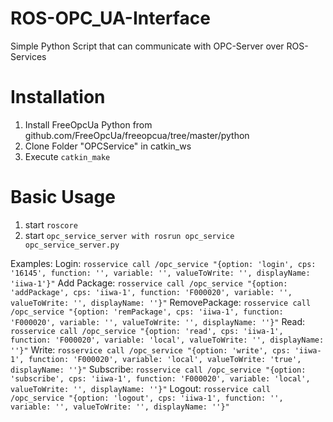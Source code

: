 # ROS-OPC_UA-Interface
Simple Python Script that can communicate with OPC-Server over ROS-Services

# Installation
1. Install FreeOpcUa Python from github.com/FreeOpcUa/freeopcua/tree/master/python
2. Clone Folder "OPCService" in catkin_ws
3. Execute `catkin_make`

# Basic Usage
1. start `roscore`
2. start `opc_service_server with rosrun opc_service opc_service_server.py`

Examples: 
Login: `rosservice call /opc_service "{option: 'login', cps: '16145', function: '', variable: '', valueToWrite: '', displayName: 'iiwa-1'}"`
Add Package: `rosservice call /opc_service "{option: 'addPackage', cps: 'iiwa-1', function: 'F000020', variable: '', valueToWrite: '', displayName: ''}"`
RemovePackage: `rosservice call /opc_service "{option: 'remPackage', cps: 'iiwa-1', function: 'F000020', variable: '', valueToWrite: '', displayName: ''}"`
Read: `rosservice call /opc_service "{option: 'read', cps: 'iiwa-1', function: 'F000020', variable: 'local', valueToWrite: '', displayName: ''}"`
Write: `rosservice call /opc_service "{option: 'write', cps: 'iiwa-1', function: 'F000020', variable: 'local', valueToWrite: 'true', displayName: ''}"`
Subscribe: `rosservice call /opc_service "{option: 'subscribe', cps: 'iiwa-1', function: 'F000020', variable: 'local', valueToWrite: '', displayName: ''}"`
Logout: `rosservice call /opc_service "{option: 'logout', cps: 'iiwa-1', function: '', variable: '', valueToWrite: '', displayName: ''}"`
